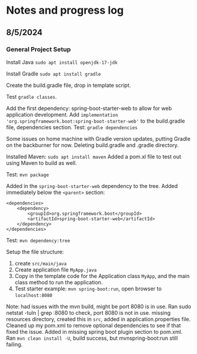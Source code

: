 # Notes and progress log

## 8/5/2024

### General Project Setup

Install Java ```sudo apt install openjdk-17-jdk```

Install Gradle ```sudo apt install gradle```

Create the build.gradle file, drop in template script.

Test ```gradle classes```.

Add the first dependency: spring-boot-starter-web to allow for web application development.
Add ```implementation 'org.springframework.boot:spring-boot-starter-web'``` to the build.gradle file, dependencies section.
Test: ```gradle dependencies```

Some issues on home machine with Gradle version updates, putting Gradle on the backburner for now.
Deleting build.gradle and .gradle directory.

Installed Maven: ``sudo apt install maven``
Added a pom.xl file to test out using Maven to build as well.

Test: ```mvn package```

Added in the ```spring-boot-starter-web``` dependency to the tree.
Added immediately below the ```<parent>``` section:
```
<dependencies>
	<dependency>
		<groupId>org.springframework.boot</groupId>
		<artifactId>spring-boot-starter-web</artifactId>
	</dependency>
</dependencies>
```

Test: ```mvn dependency:tree```

Setup the file structure:

1. create ```src/main/java```
2. Create application file ```MyApp.java```
3. Copy in the template code for the Application class ```MyApp```, and the main class method to run the application.
4. Test starter example: ```mvn spring-boot:run```, open browser to ```localhost:8080``` 

Note: had issues with the mvn build, might be port 8080 is in use.
Ran sudo netstat -tuln | grep :8080 to check, port 8080 is not in use.
missing resources directory, created this in ```src```, added in application.properties file. 
Cleaned up my pom.xml to remove optional dependencies to see if that fixed the issue.
Added in missing spring boot plugin section to pom.xml.
Ran ```mvn clean install -U```, build success, but mvnspring-boot:run still failing.

